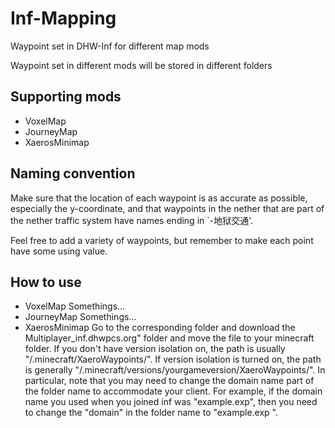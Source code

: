 # Inf-Mapping

Waypoint set in DHW-Inf for different map mods

Waypoint set in different mods will be stored in different folders

## Supporting mods

- VoxelMap
- JourneyMap
- XaerosMinimap

## Naming convention

Make sure that the location of each waypoint is as accurate as possible, especially the y-coordinate, and that waypoints in the nether that are part of the nether traffic system have names ending in `-地狱交通'.

Feel free to add a variety of waypoints, but remember to make each point have some using value.

## How to use

- VoxelMap
Somethings... 
- JourneyMap
Somethings...
- XaerosMinimap
Go to the corresponding folder and download the Multiplayer_inf.dhwpcs.org" folder and move the file to your minecraft folder. If you don't have version isolation on, the path is usually "/.minecraft/XaeroWaypoints/". If version isolation is turned on, the path is generally "/.minecraft/versions/yourgameversion/XaeroWaypoints/".
In particular, note that you may need to change the domain name part of the folder name to accommodate your client. For example, if the domain name you used when you joined inf was "example.exp", then you need to change the "domain" in the folder name to "example.exp ".
